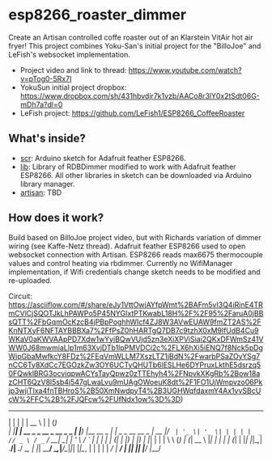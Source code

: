 # esp8266_roaster_dimmer
Create an Artisan controlled coffe roaster out of an Klarstein VitAir hot air fryer!
This project combines Yoku-San's initial project for the "BilloJoe" and LeFish's websocket implementation.
* Project video and link to thread: https://www.youtube.com/watch?v=pTog0-5Rx7I
* YokuSun initial project dropbox: https://www.dropbox.com/sh/431hbvdjr7k1vzb/AACo8r3lY0x2tSdt06G-mDh7a?dl=0
* LeFish project: https://github.com/LeFish1/ESP8266_CoffeeRoaster 

## What's inside?
* [scr](/src): Arduino sketch for Adafruit feather ESP8266.
* [lib](/lib): Library of RDBDimmer modified to work with Adafruit feather ESP8266. All other libraries in sketch can be downloaded via Arduino library manager.
* [artisan](/artisan): TBD

## How does it work?
Build based on BilloJoe project video, but with Richards variation of dimmer wiring (see Kaffe-Netz thread).
Adafruit feather ESP8266 used to open websocket connection with Artisan.
ESP8266 reads max6675 thermocouple values and control heating via rbdimmer.
Currently no WifiManager implementation, if Wifi credentials change sketch needs to be modified and re-uploaded.

Circuit:
https://asciiflow.com/#/share/eJy1VttOwjAYfpWmt%2BAFm5vI3Q4iRjnE4TRmCVlCjSQOTJkLhPAWPo5P45NYGIxtPTKwabL18H%2F%2F95%2FaruA0jBBsQTT%2FbGqmOcKzcB4jPBpPoghhWIcf4ZJ8W3AVwEUAW9fmZT2AS%2FKnNTXyF6NFTAYBBBXa7%2FfPsZ0hHARTgQ7DB7c9tzhX0xM9lfUdB4Cu9WKaV0aKWVAApPD7Xdw1wYyiBQwVUjd5zn3eXiXPViSiai2QKxDFWmSz41VWW0J68mwmiaLlp1m63XvjDTb1lpPMVDCi2c%2FLX6hXi5iENQ7f8Nck5pDgWipGbaMwfkcY8FDz%2FEqVmWLLM7XszLTZ1jBdN%2FwarbPSaZOyYSg7nCC6Ty8XdCc7EGOzkZw3OY6UCTyQHUTb6lESLHe6DYPruxLkthE5dsrzq50FQwklBRG3ocviqpwACYsTayQpwz0zTTEhyh4%2FNpvkXKgRb%2Bow18azCHT6QzV8l5sb4j547gLwaLvu9mUAgOWoeuK8dt%2F1FO1UjWmpvzo06Pkjp3wjiTIxa4fnTBHroS%2B50XmNwdpyT4%2B3UGHWqfdaxmY4Ax1yvSBcUcW%2FFC%2B%2FJQFcw%2FUfNdx1ow%3D%3D)

 _    _                           _____                 _   _             
| |  | |                         |  __ \               | | (_)            
| |__| | __ _ _ __  _ __  _   _  | |__) |___   __ _ ___| |_ _ _ __   __ _ 
|  __  |/ _` | '_ \| '_ \| | | | |  _  // _ \ / _` / __| __| | '_ \ / _` |
| |  | | (_| | |_) | |_) | |_| | | | \ \ (_) | (_| \__ \ |_| | | | | (_| |
|_|  |_|\__,_| .__/| .__/ \__, | |_|  \_\___/ \__,_|___/\__|_|_| |_|\__, |
             | |   | |     __/ |                                     __/ |
            |_|   |_|    |___/                                     |___/ 
 
